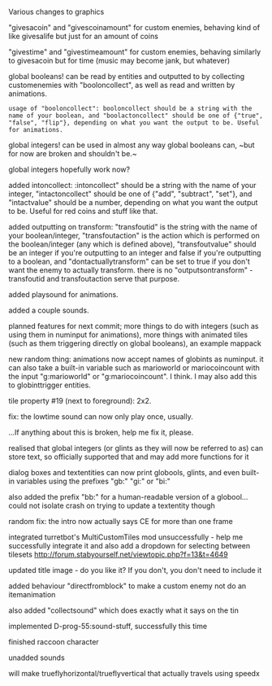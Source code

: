 Various changes to graphics

"givesacoin" and "givescoinamount" for custom enemies, behaving kind of like givesalife but just for an amount of coins

"givestime" and "givestimeamount" for custom enemies, behaving similarly to givesacoin but for time (music may become jank, but whatever)

global booleans! can be read by entities and outputted to by collecting customenemies with "booloncollect", as well as read and written by animations.

	usage of "booloncollect": booloncollect should be a string with the name of your boolean, and "boolactoncollect" should be one of {"true", "false", "flip"}, depending on what you want the output to be. Useful for animations. 

global integers! can be used in almost any way global booleans can, ~but for now are broken and shouldn't be.~

global integers hopefully work now?

added intoncollect: 
	:intoncollect" should be a string with the name of your integer, "intactoncollect" should be one of {"add", "subtract", "set"}, and "intactvalue" should be a number, depending on what you want the output to be. Useful for red coins and stuff like that. 

added outputting on transform:
	"transfoutid" is the string with the name of your boolean/integer, "transfoutaction" is the action which is performed on the boolean/integer (any which is defined above), "transfoutvalue" should be an integer if you're outputting to an integer and false if you're outputting to a boolean, and "dontactuallytransform" can be set to true if you don't want the enemy to actually transform. there is no "outputsontransform" - transfoutid and transfoutaction serve that purpose. 

added playsound for animations.

added a couple sounds. 



planned features for next commit; more things to do with integers (such as using them in numinput for animations), more things with animated tiles (such as them triggering directly on global booleans), an example mappack

new random thing: animations now accept names of globints as numinput. it can also take a built-in variable such as marioworld or mariocoincount with the input "g:marioworld" or "g:mariocoincount". I think. 
I may also add this to globinttrigger entities.

tile property #19 (next to foreground): 2x2.

fix: the lowtime sound can now only play once, usually.

...If anything about this is broken, help me fix it, please.



realised that global integers (or glints as they will now be referred to as) can store text, so officially supported that and may add more functions for it

dialog boxes and textentities can now print globools, glints, and even built-in variables using the prefixes "gb:" "gi:" or "bi:"

also added the prefix "bb:" for a human-readable version of a globool... could not isolate crash on trying to update a textentity though

random fix: the intro now actually says CE for more than one frame

integrated turretbot's MultiCustomTiles mod unsuccessfully - help me successfully integrate it and also add a dropdown for selecting between tilesets http://forum.stabyourself.net/viewtopic.php?f=13&t=4649

updated title image - do you like it? If you don't, you don't need to include it



added behaviour "directfromblock" to make a custom enemy not do an itemanimation

also added "collectsound" which does exactly what it says on the tin

implemented D-prog-55:sound-stuff, successfully this time

finished raccoon character

unadded sounds

will make trueflyhorizontal/trueflyvertical that actually travels using speedx
